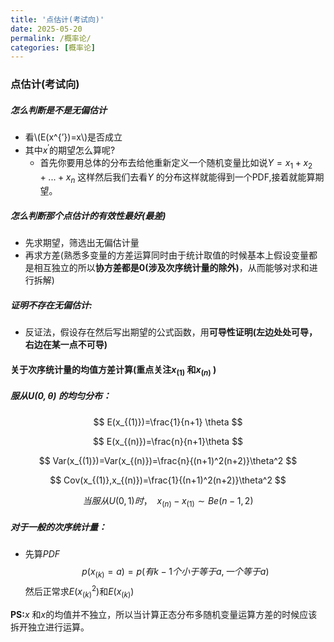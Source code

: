 ```yaml
---
title: '点估计(考试向)'
date: 2025-05-20
permalink: /概率论/
categories: [概率论]
---
```

### 点估计(考试向)

##### 怎么判断是不是无偏估计

* 看\\(E(x^{’})=x\\)是否成立
* 其中$x^{'}$的期望怎么算呢?
  * 首先你要用总体的分布去给他重新定义一个随机变量比如说$Y=x_1+x_2+...+x_n$ 这样然后我们去看$Y$ 的分布这样就能得到一个PDF,接着就能算期望。



##### 怎么判断那个点估计的有效性最好(最差)

* 先求期望，筛选出无偏估计量
* 再求方差(熟悉多变量的方差运算同时由于统计取值的时候基本上假设变量都是相互独立的所以**协方差都是0(涉及次序统计量的除外)**，从而能够对求和进行拆解)

##### 证明不存在无偏估计:

* 反证法，假设存在然后写出期望的公式函数，用**可导性证明(左边处处可导，右边在某一点不可导)**

#### 关于次序统计量的均值方差计算(重点关注$x_{(1)}$ 和$x_{(n)}$ )

##### 服从$U(0,\theta)$ 的均匀分布：

$$
E(x_{(1)})=\frac{1}{n+1} \theta
$$

$$
E(x_{(n)})=\frac{n}{n+1}\theta
$$

$$
Var(x_{(1)})=Var(x_{(n)})=\frac{n}{(n+1)^2(n+2)}\theta^2
$$

$$
Cov(x_{(1)},x_{(n)})=\frac{1}{(n+1)^2(n+2)}\theta^2
$$

$$
当服从U(0,1)时，\ \ x_{(n)}-x_{(1)} \sim Be(n-1,2)
$$



##### 对于一般的次序统计量：

* 先算$PDF$
  $$
  p(x_{(k)}=a)=p(有k-1个小于等于a,一个等于a)
  $$
  然后正常求$E(x_{(k)}^2)$和$E(x_{(k)})$ 

**PS:**$x$ 和$x$的均值并不独立，所以当计算正态分布多随机变量运算方差的时候应该拆开独立进行运算。

